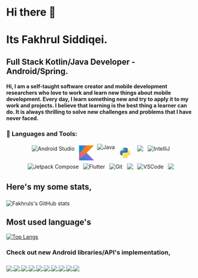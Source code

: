 <p align="center">
  <h1> Hi there 👋</h1> 
  <h1>Its Fakhrul Siddiqei.</h1>    
  <h2> Full Stack Kotlin/Java Developer - Android/Spring.</h2>
</p>


<h4> Hi, I am a self-taught software creator and mobile development researchers who love to work and learn new things about mobile development. Every day, I learn something new and try to apply it to my work and projects. I believe that learning is the best thing a learner can do. It is always thrilling to solve new challenges and problems that I have never faced. </h4> 

### 🧰 Languages and Tools:
<p align="center">
<img src="https://t-images.imgix.net/https%3A%2F%2Fstatic.t-cdn.net%2F5ea3e4a6fccadd392f62a083%2Fposts%2F5f9848f63f6c32345a2209bb%2F5f9848f63f6c32345a2209bb_46084.png?width=1240&w=1240&auto=format%2Ccompress&ixlib=js-2.3.1&s=240c2aea60f466a4835a82d57d61af67" alt="Android Studio" height="40" style="vertical-align:top; margin:4px">
<img src="https://raw.githubusercontent.com/github/explore/80688e429a7d4ef2fca1e82350fe8e3517d3494d/topics/kotlin/kotlin.png" alt="Kotlin" height="40" style="vertical-align:top; margin:4px">
<img src="https://1000logos.net/wp-content/uploads/2020/09/Java-Logo.png" alt="Java" height="40" style="vertical-align:top; margin:0px">
<img src="https://raw.githubusercontent.com/github/explore/80688e429a7d4ef2fca1e82350fe8e3517d3494d/topics/python/python.png" alt="Python" height="40" style="vertical-align:top; margin:4px">
<img src="https://i.dlpng.com/static/png/7264192_preview.png" height="40" style="vertical-align:top; margin:4px">

<img src="https://upload.wikimedia.org/wikipedia/commons/thumb/9/9c/IntelliJ_IDEA_Icon.svg/2048px-IntelliJ_IDEA_Icon.svg.png" alt="IntelliJ" height="40" style="vertical-align:top; margin:4px">
<img src="https://3.bp.blogspot.com/-VVp3WvJvl84/X0Vu6EjYqDI/AAAAAAAAPjU/ZOMKiUlgfg8ok8DY8Hc-ocOvGdB0z86AgCLcBGAsYHQ/s1600/jetpack%2Bcompose%2Bicon_RGB.png" alt="Jetpack Compose" height="40" style="vertical-align:top; margin:4px">
<img src="https://dashboard.snapcraft.io/site_media/appmedia/2020/03/app_icon_512.png" alt="Flutter" height="40" style="vertical-align:top; margin:4px">
  
<img src="https://engineering.procore.com/content/images/2016/11/git-logo.png" alt="Git" height="40" style="vertical-align:top; margin:4px">
<img src="https://encrypted-tbn0.gstatic.com/images?q=tbn:ANd9GcR0cZ3c078fwqLTXb0nYTu1h-ImJjrGxKDDGTPRwzcMU4G7cui-WSydUScZcwMShYuF300&usqp=CAU" height="40" style="vertical-align:top; margin:4px">
    
<img src="https://upload.wikimedia.org/wikipedia/commons/thumb/9/9a/Visual_Studio_Code_1.35_icon.svg/512px-Visual_Studio_Code_1.35_icon.svg.png" alt="VSCode" height="40" style="vertical-align:top; margin:4px">
<img src="https://upload.wikimedia.org/wikipedia/commons/thumb/3/37/Firebase_Logo.svg/1200px-Firebase_Logo.svg.png" height="40" style="vertical-align:top; margin:4px">
</p>


## Here's my some stats,

### 
![Fakhruls's GitHub stats](https://github-readme-stats.vercel.app/api?username=fakhrulasa&show_icons=true&theme=gruvbox)


## Most used language's
[![Top Langs](https://github-readme-stats.vercel.app/api/top-langs/?username=fakhrulasa&exclude_repo=okkhor-Bangla-ANSI-converter,My-Portfolio-Website,BEUMAN-PRANOBANDHU,AutomaticMobileAuth,anagram,wd2DiceGame,CalculatorWD2,Workshopday1,RecycleviewTrainingClass391&theme=dracula)](https://github.com/fakhrulasa/github-readme-stats)
### 
### 
### Check out new Android libraries/API's implementation,
### 
### 
<a href="https://github.com/FakhrulASA/RealmDB-Imp">
  <img align="center" src="https://github-readme-stats.vercel.app/api/pin/?username=fakhrulasa&repo=RealmDB-Imp&theme=dark"/>
</a>
<a href="https://github.com/FakhrulASA/Hilt-x-Retrofit">
  <img align="center" src="https://github-readme-stats.vercel.app/api/pin/?username=fakhrulasa&repo=Hilt-x-Retrofit&theme=dark" />
</a>
<a href="https://github.com/FakhrulASA/Jetpack-Navigation-Component">
  <img align="center" src="https://github-readme-stats.vercel.app/api/pin/?username=fakhrulasa&repo=Jetpack-Navigation-Component&theme=dark" />
</a>
<a href="https://github.com/FakhrulASA/ROOMDB_Demo">
  <img align="center" src="https://github-readme-stats.vercel.app/api/pin/?username=fakhrulasa&repo=ROOMDB_Demo&theme=dark" />
</a>
<a href="https://github.com/FakhrulASA/Work-Workmanager-Imp">
  <img align="center" src="https://github-readme-stats.vercel.app/api/pin/?username=fakhrulasa&repo=Work-Workmanager-Imp&theme=dark" />
</a>
<a href="https://github.com/FakhrulASA/Message-Retriever-With-ViewBinding">
  <img align="center" src="https://github-readme-stats.vercel.app/api/pin/?username=fakhrulasa&repo=Message-Retriever-DataViewbinding&theme=dark" />
</a>
<a href="https://github.com/FakhrulASA/Firebase-In-App-Messaging">
  <img align="center" src="https://github-readme-stats.vercel.app/api/pin/?username=fakhrulasa&repo=Firebase-In-App-Messaging&theme=dark" />
</a>
<a href="https://github.com/FakhrulASA/camerax-imp">
  <img align="center" src="https://github-readme-stats.vercel.app/api/pin/?username=fakhrulasa&repo=camerax-imp&theme=dark" />
</a>
<a href="https://github.com/FakhrulASA/Widgets-android">
  <img align="center" src="https://github-readme-stats.vercel.app/api/pin/?username=fakhrulasa&repo=Widgets-android&theme=dark" />
</a>
<a href="https://github.com/FakhrulASA/Learn-DiffUtil">
  <img align="center" src="https://github-readme-stats.vercel.app/api/pin/?username=fakhrulasa&repo=Learn-DiffUtil&theme=dark" />
</a>













